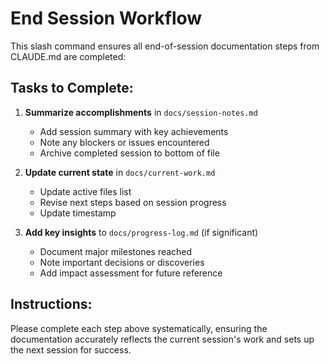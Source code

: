 # End Session Workflow

This slash command ensures all end-of-session documentation steps from CLAUDE.md are completed:

## Tasks to Complete:

1. **Summarize accomplishments** in `docs/session-notes.md`
   - Add session summary with key achievements
   - Note any blockers or issues encountered
   - Archive completed session to bottom of file

2. **Update current state** in `docs/current-work.md`
   - Update active files list
   - Revise next steps based on session progress
   - Update timestamp

3. **Add key insights** to `docs/progress-log.md` (if significant)
   - Document major milestones reached
   - Note important decisions or discoveries
   - Add impact assessment for future reference

## Instructions:
Please complete each step above systematically, ensuring the documentation accurately reflects the current session's work and sets up the next session for success.